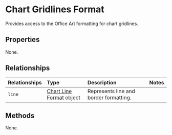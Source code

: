 # Chart Gridlines Format
Provides access to the Office Art formatting for chart gridlines.

## Properties
None.

## Relationships

| Relationships    | Type    |Description|Notes |
|:-----------------|:--------|:----------|:-----|
| `line`          |[Chart Line Format](chartLineFormat.md) object | Represents line and border formatting.

## Methods
None.
